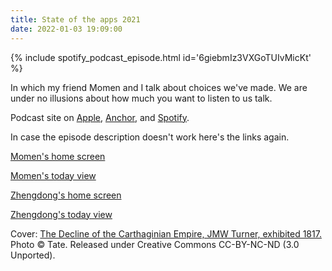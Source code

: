 ```yaml
---
title: State of the apps 2021
date: 2022-01-03 19:09:00
---
```


{% include spotify_podcast_episode.html id='6giebmIz3VXGoTUIvMicKt' %}

In which my friend Momen and I talk about choices we've made. We are under no illusions about how much you want to listen to us talk.

Podcast site on [Apple](https://podcasts.apple.com/us/podcast/complexio-delenda-est/id1603112202), [Anchor](https://anchor.fm/complexio-delenda-est), and [Spotify](https://open.spotify.com/show/7rIzPEbsuvonUXRXdx9Gkp).

In case the episode description doesn't work here's the links again.

[Momen's home screen](/assets/images/sota/2021/momen_home.jpg)

[Momen's today view](/assets/images/sota/2021/momen_today.jpg)

[Zhengdong's home screen](/assets/images/sota/2021/zd_home.jpg)

[Zhengdong's today view](/assets/images/sota/2021/zd_today.jpg)

Cover: [The Decline of the Carthaginian Empire, JMW Turner, exhibited 1817.](https://www.tate.org.uk/art/artworks/turner-the-decline-of-the-carthaginian-empire-n00499) Photo © Tate. Released under Creative Commons CC-BY-NC-ND (3.0 Unported).
